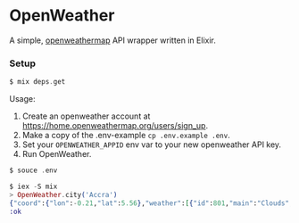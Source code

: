 # OpenWeather

A simple, [openweathermap](openweathermap.org) API wrapper written in Elixir.


### Setup
```elixir
$ mix deps.get
```

Usage:

1. Create an openweather account at https://home.openweathermap.org/users/sign_up.
2. Make a copy of the .env-example `cp .env.example .env`.
2. Set your `OPENWEATHER_APPID` env var to your new openweather API key.
3. Run OpenWeather.

```elixir
$ souce .env

$ iex -S mix
> OpenWeather.city('Accra')
{"coord":{"lon":-0.21,"lat":5.56},"weather":[{"id":801,"main":"Clouds","description":"few clouds","icon":"02d"}],"base":"stations","main":{"temp":299.15,"pressure":1010,"humidity":94,"temp_min":299.15,"temp_max":299.15},"visibility":8000,"wind":{"speed":3.1,"deg":270},"clouds":{"all":20},"dt":1576045949,"sys":{"type":1,"id":1126,"country":"GH","sunrise":1576043992,"sunset":1576086492},"timezone":0,"id":2306104,"name":"Accra","cod":200}
:ok
```